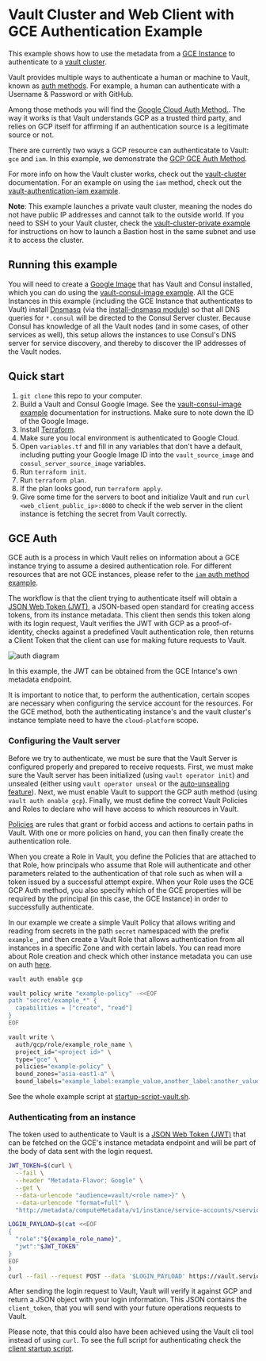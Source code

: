 # Vault Cluster and Web Client with GCE Authentication Example

This example shows how to use the metadata from a [GCE Instance][gce_instance] to
authenticate to a [vault cluster][vault_cluster].

Vault provides multiple ways to authenticate a human or machine to Vault, known as
[auth methods][auth_methods]. For example, a human can authenticate with a Username
& Password or with GitHub.

Among those methods you will find the [Google Cloud Auth Method.][gcp_auth].
The way it works is that Vault understands GCP as a trusted third party, and
relies on GCP itself for affirming if an authentication source is a legitimate
source or not.

There are currently two ways a GCP resource can authenticatate to Vault: `gce` and `iam`.
In this example, we demonstrate the [GCP GCE Auth Method][gce_auth].

For more info on how the Vault cluster works, check out the [vault-cluster][vault_cluster]
documentation. For an example on using the `iam` method, check out the
[vault-authentication-iam example][iam_example].

**Note**: This example launches a private vault cluster, meaning the nodes do not
have public IP addresses and cannot talk to the outside world. If you need to SSH
to your Vault cluster, check the [vault-cluster-private example][private_vault]
for instructions on how to launch a Bastion host in the same subnet and use it to
access the cluster.

## Running this example

You will need to create a [Google Image][google_image] that has Vault and Consul
installed, which you can do using the [vault-consul-image example][image_example].
All the GCE Instances in this example (including the GCE Instance that authenticates
to Vault) install [Dnsmasq][dnsmasq] (via the [install-dnsmasq module][dnsmasq_module])
so that all DNS queries for `*.consul` will be directed to the Consul Server cluster.
Because Consul has knowledge of all the Vault nodes (and in some cases, of other
services as well), this setup allows the instances to use Consul's DNS server for
service discovery, and thereby to discover the IP addresses of the Vault nodes.

## Quick start

1. `git clone` this repo to your computer.
1. Build a Vault and Consul Google Image. See the [vault-consul-image example][image_example]
  documentation for instructions. Make sure to note down the ID of the Google Image.
1. Install [Terraform](https://www.terraform.io/).
1. Make sure you local environment is authenticated to Google Cloud.
1. Open `variables.tf` and fill in any variables that don't have a default, including
  putting your Google Image ID into the `vault_source_image` and `consul_server_source_image`
  variables.
1. Run `terraform init`.
1. Run `terraform plan`.
1. If the plan looks good, run `terraform apply`.
1. Give some time for the servers to boot and initialize Vault and run
`curl <web_client_public_ip>:8080` to check if the web server in the client
instance is fetching the secret from Vault correctly.

## GCE Auth

GCE auth is a process in which Vault relies on information about a GCE instance
trying to assume a desired authentication role. For different resources that are
not GCE instances, please refer to the [`iam` auth method example][iam_example].

The workflow is that the client trying to authenticate itself will obtain a
[JSON Web Token (JWT)][jwt], a JSON-based open standard for creating access tokens,
from its instance metadata. This client then sends this token along with its
login request, Vault verifies the JWT with GCP as a proof-of-identity, checks
against a predefined Vault authentication role, then returns a Client Token that
the client can use for making future requests to Vault.

![auth diagram][auth_diagram]

In this example, the JWT can be obtained from the GCE Intance's own metadata endpoint.

It is important to notice that, to perform the authentication, certain scopes are
necessary when configuring the service account for the resources. For the GCE
method, both the authenticating instance's and the vault cluster's instance
template need to have the `cloud-platform` scope.

### Configuring the Vault server

Before we try to authenticate, we must be sure that the Vault Server is configured
properly and prepared to receive requests. First, we must make sure the Vault server
has been initialized (using `vault operator init`) and unsealed (either using
`vault operator unseal` or the [auto-unsealing feature][auto_unseal]).
Next, we must enable Vault to support the GCP auth method (using `vault auth enable gcp`).
Finally, we must define the correct Vault Policies and Roles to declare who will
have access to which resources in Vault.

[Policies][policies_doc] are rules that grant or forbid access and actions to certain paths in
Vault. With one or more policies on hand, you can then finally create the authentication role.

When you create a Role in Vault, you define the Policies that are attached to that
Role, how principals who assume that Role will authenticate and other parameters
related to the authentication of that role such as when will a token issued by a
successful attempt expire. When your Role uses the GCE GCP Auth method,
you also specify which of the GCE properties will be required by the principal
(in this case, the GCE Instance) in order to successfully authenticate.

In our example we create a simple Vault Policy that allows writing and reading from
secrets in the path `secret` namespaced with the prefix `example_`, and then create
a Vault Role that allows authentication from all instances in a specific Zone and
with certain labels. You can read more about Role creation and check which other
instance metadata you can use on auth [here][create_role].


```bash
vault auth enable gcp

vault policy write "example-policy" -<<EOF
path "secret/example_*" {
  capabilities = ["create", "read"]
}
EOF

vault write \
  auth/gcp/role/example_role_name \
  project_id="<project id>" \
  type="gce" \
  policies="example-policy" \
  bound_zones="asia-east1-a" \
  bound_labels="example_label:example_value,another_label:another_value"
```

See the whole example script at [startup-script-vault.sh][startup_vault].


### Authenticating from an instance

The token used to authenticate to Vault is a [JSON Web Token (JWT)][jwt] that can
be fetched on the GCE's instance metadata endpoint and will be part of the body of
data sent with the login request.

```bash
JWT_TOKEN=$(curl \
  --fail \
  --header "Metadata-Flavor: Google" \
  --get \
  --data-urlencode "audience=vault/<role name>}" \
  --data-urlencode "format=full" \
  "http://metadata/computeMetadata/v1/instance/service-accounts/<service account email>/identity")

LOGIN_PAYLOAD=$(cat <<EOF
{
  "role":"${example_role_name}",
  "jwt":"$JWT_TOKEN"
}
EOF
)
curl --fail --request POST --data '$LOGIN_PAYLOAD' https://vault.service.consul:8200/v1/auth/gcp/login
```

After sending the login request to Vault, Vault will verify it against GCP and
return a JSON object with your login information. This JSON contains the `client_token`,
that you will send with your future operations requests to Vault.

Please note, that this could also have been achieved using the Vault cli tool
instead of using `curl`. To see the full script for authenticating check the
[client startup script][startup_client].

[auth_diagram]: https://raw.githubusercontent.com/hashicorp/terraform-google-vault/master/examples/vault-cluster-authentication-gce/images/gce_auth.svg
[gce_instance]: https://cloud.google.com/compute/docs/instances/
[vault_cluster]: https://github.com/hashicorp/terraform-google-vault/tree/master/modules/vault-cluster
[private_vault]: https://github.com/hashicorp/terraform-google-vault/tree/master/examples/vault-cluster-private
[auth_methods]: https://www.vaultproject.io/docs/auth/index.html
[gcp_auth]: https://www.vaultproject.io/docs/auth/gcp.html
[gce_auth]: https://www.vaultproject.io/docs/auth/gcp.html#gce-login
[iam_example]: https://github.com/hashicorp/terraform-google-vault/tree/master/examples/vault-cluster-authentication-iam
[google_image]: https://cloud.google.com/compute/docs/images
[image_example]: https://github.com/hashicorp/terraform-google-vault/tree/master/examples/vault-consul-image
[dnsmasq_module]: https://github.com/hashicorp/terraform-aws-consul/tree/master/modules/install-dnsmasq
[dnsmasq]: http://www.thekelleys.org.uk/dnsmasq/doc.html
[jwt]: https://jwt.io/
[auto_unseal]: https://github.com/hashicorp/terraform-google-vault/tree/master/examples/vault-cluster-enterprise
[policies_doc]: https://www.vaultproject.io/docs/concepts/policies.html
[create_role]: https://www.vaultproject.io/api/auth/gcp/index.html#create-role
[startup_vault]: https://github.com/hashicorp/terraform-google-vault/tree/master/examples/vault-cluster-authentication-gce/startup-script-vault.sh
[startup_client]: https://github.com/hashicorp/terraform-google-vault/tree/master/examples/vault-cluster-authentication-gce/startup-script-client.sh
